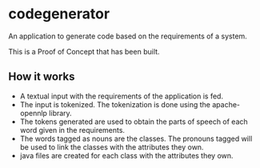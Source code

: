 codegenerator
=============

An application to generate code based on the requirements of a system.

This is a Proof of Concept that has been built.  

<h2>How it works</h2>
<ul>
  <li>A textual input with the requirements of the application is fed.</li>
  <li>The input is tokenized. The tokenization is done using the apache-opennlp library. </li>
  <li>The tokens generated are used to obtain the parts of speech of each word given in the requirements.</li>
  <li>The words tagged as nouns are the classes. The pronouns tagged will be used to link the classes with the attributes they own.</li>
  <li>java files are created for each class with the attributes they own.</li>
</ul>
